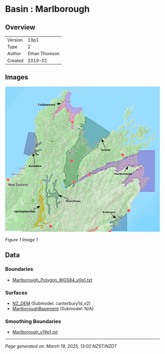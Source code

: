 # Basin : Marlborough

## Overview
|         |                     |
|---------|---------------------|
| Version | 19p1           |
| Type    | 2        |
| Author  | Ethan Thomson            |
| Created | 2019-01           |


## Images
![](../images/basins/SI_north.png)

*Figure 1 Image 1*


## Data
### Boundaries
- [Marlborough_Polygon_WGS84_v0p1.txt](https://github.com/ucgmsim/Velocity-Model/tree/main/Data/SI_BASINS/Marlborough_Polygon_WGS84_v0p1.txt)

### Surfaces
- [NZ_DEM](https://github.com/ucgmsim/Velocity-Model/tree/main/Data/DEM/NZ_DEM_HD.in) (Submodel: canterbury1d_v2)
- [MarlboroughBasement](https://github.com/ucgmsim/Velocity-Model/tree/main/Data/SI_BASINS/Marlborough_Basement_WGS84_v0p1.in) (Submodel: N/A)

### Smoothing Boundaries
- [Marlborough_v19p1.txt](https://github.com/ucgmsim/Velocity-Model/tree/main/Data/Boundaries/Smoothing/Marlborough_v19p1.txt)

---
*Page generated on: March 19, 2025, 13:02 NZST/NZDT*
